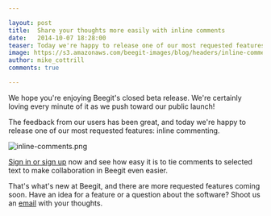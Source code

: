 ```yaml
---

layout: post
title:  Share your thoughts more easily with inline comments 
date:   2014-10-07 18:28:00
teaser: Today we're happy to release one of our most requested features - inline commenting.
image: https://s3.amazonaws.com/beegit-images/blog/headers/inline-comments.jpg
author: mike_cottrill
comments: true

---
```

We hope you're enjoying Beegit's closed beta release. We're certainly loving every minute of it as we push toward our public launch! 

The feedback from our users has been great, and today we're happy to release one of our most requested features: inline commenting. 

![inline-comments.png](https://ucarecdn.com/ed7ac3d8-79af-45fb-afd3-cb41231f526d/)

[Sign in or sign up](https://beegit.com/login) now and see how easy it is to tie comments to selected text to make collaboration in Beegit even easier. 

That's what's new at Beegit, and there are more requested features coming soon. Have an idea for a feature or a question about the software? Shoot us an [email](mailto:support@beegit.com) with your thoughts. 
